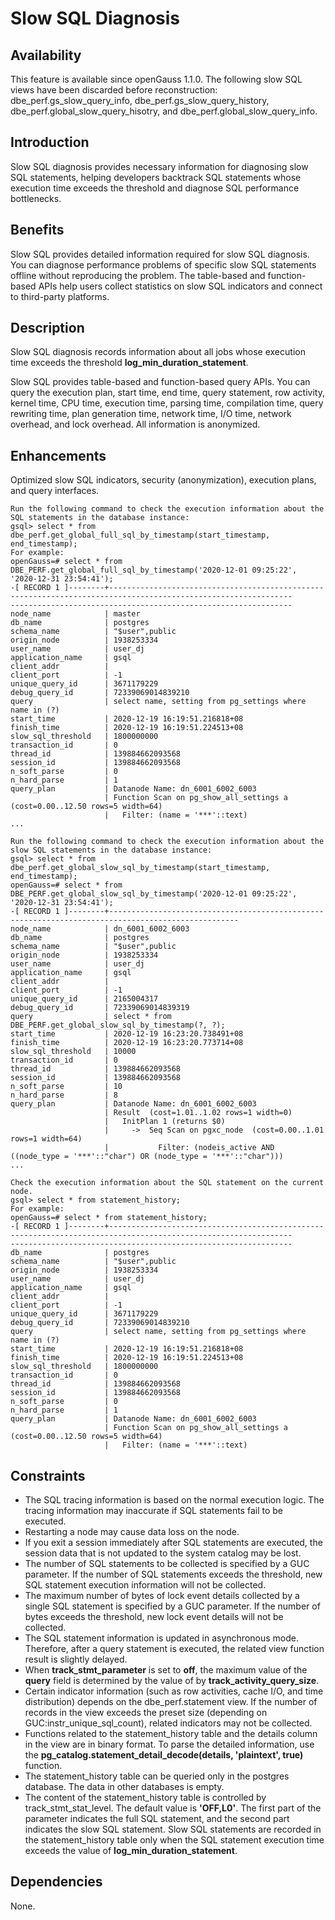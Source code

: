 # Slow SQL Diagnosis<a name="EN-US_TOPIC_0000001151995075"></a>

## Availability<a name="section147531742205517"></a>

This feature is available since openGauss 1.1.0. The following slow SQL views have been discarded before reconstruction: dbe\_perf.gs\_slow\_query\_info, dbe\_perf.gs\_slow\_query\_history, dbe\_perf.global\_slow\_query\_hisotry, and dbe\_perf.global\_slow\_query\_info.

## Introduction<a name="section134931562564"></a>

Slow SQL diagnosis provides necessary information for diagnosing slow SQL statements, helping developers backtrack SQL statements whose execution time exceeds the threshold and diagnose SQL performance bottlenecks.

## Benefits<a name="section1407614175619"></a>

Slow SQL provides detailed information required for slow SQL diagnosis. You can diagnose performance problems of specific slow SQL statements offline without reproducing the problem. The table-based and function-based APIs help users collect statistics on slow SQL indicators and connect to third-party platforms.

## Description<a name="section8993113125610"></a>

Slow SQL diagnosis records information about all jobs whose execution time exceeds the threshold  **log\_min\_duration\_statement**.

Slow SQL provides table-based and function-based query APIs. You can query the execution plan, start time, end time, query statement, row activity, kernel time, CPU time, execution time, parsing time, compilation time, query rewriting time, plan generation time, network time, I/O time, network overhead, and lock overhead. All information is anonymized.

## Enhancements<a name="section1548515520568"></a>

Optimized slow SQL indicators, security \(anonymization\), execution plans, and query interfaces.

```
Run the following command to check the execution information about the SQL statements in the database instance:
gsql> select * from dbe_perf.get_global_full_sql_by_timestamp(start_timestamp, end_timestamp); 
For example:
openGauss=# select * from DBE_PERF.get_global_full_sql_by_timestamp('2020-12-01 09:25:22', '2020-12-31 23:54:41');
-[ RECORD 1 ]--------+---------------------------------------------------------------------------------------------------------------
---------------------------------------------------------------
node_name            | master
db_name              | postgres
schema_name          | "$user",public
origin_node          | 1938253334
user_name            | user_dj
application_name     | gsql
client_addr          |
client_port          | -1
unique_query_id      | 3671179229
debug_query_id       | 72339069014839210
query                | select name, setting from pg_settings where name in (?)
start_time           | 2020-12-19 16:19:51.216818+08
finish_time          | 2020-12-19 16:19:51.224513+08
slow_sql_threshold   | 1800000000
transaction_id       | 0
thread_id            | 139884662093568
session_id           | 139884662093568
n_soft_parse         | 0
n_hard_parse         | 1
query_plan           | Datanode Name: dn_6001_6002_6003
                     | Function Scan on pg_show_all_settings a  (cost=0.00..12.50 rows=5 width=64)
                     |   Filter: (name = '***'::text)
...

Run the following command to check the execution information about the slow SQL statements in the database instance:
gsql> select * from dbe_perf.get_global_slow_sql_by_timestamp(start_timestamp, end_timestamp);
openGauss=# select * from DBE_PERF.get_global_slow_sql_by_timestamp('2020-12-01 09:25:22', '2020-12-31 23:54:41');
-[ RECORD 1 ]--------+---------------------------------------------------------------------------------------------------
node_name            | dn_6001_6002_6003
db_name              | postgres
schema_name          | "$user",public
origin_node          | 1938253334
user_name            | user_dj
application_name     | gsql
client_addr          |
client_port          | -1
unique_query_id      | 2165004317
debug_query_id       | 72339069014839319
query                | select * from DBE_PERF.get_global_slow_sql_by_timestamp(?, ?);
start_time           | 2020-12-19 16:23:20.738491+08
finish_time          | 2020-12-19 16:23:20.773714+08
slow_sql_threshold   | 10000
transaction_id       | 0
thread_id            | 139884662093568
session_id           | 139884662093568
n_soft_parse         | 10
n_hard_parse         | 8
query_plan           | Datanode Name: dn_6001_6002_6003
                     | Result  (cost=1.01..1.02 rows=1 width=0)
                     |   InitPlan 1 (returns $0)
                     |     ->  Seq Scan on pgxc_node  (cost=0.00..1.01 rows=1 width=64)
                     |           Filter: (nodeis_active AND ((node_type = '***'::"char") OR (node_type = '***'::"char")))
...

Check the execution information about the SQL statement on the current node.
gsql> select * from statement_history;
For example:
openGauss=# select * from statement_history;
-[ RECORD 1 ]--------+---------------------------------------------------------------------------------------------------------------
---------------------------------------------------------------
db_name              | postgres
schema_name          | "$user",public
origin_node          | 1938253334
user_name            | user_dj
application_name     | gsql
client_addr          |
client_port          | -1
unique_query_id      | 3671179229
debug_query_id       | 72339069014839210
query                | select name, setting from pg_settings where name in (?)
start_time           | 2020-12-19 16:19:51.216818+08
finish_time          | 2020-12-19 16:19:51.224513+08
slow_sql_threshold   | 1800000000
transaction_id       | 0
thread_id            | 139884662093568
session_id           | 139884662093568
n_soft_parse         | 0
n_hard_parse         | 1
query_plan           | Datanode Name: dn_6001_6002_6003
                     | Function Scan on pg_show_all_settings a  (cost=0.00..12.50 rows=5 width=64)
                     |   Filter: (name = '***'::text)
```

## Constraints<a name="section1956417145819"></a>

-   The SQL tracing information is based on the normal execution logic. The tracing information may inaccurate if SQL statements fail to be executed.
-   Restarting a node may cause data loss on the node.
-   If you exit a session immediately after SQL statements are executed, the session data that is not updated to the system catalog may be lost.
-   The number of SQL statements to be collected is specified by a GUC parameter. If the number of SQL statements exceeds the threshold, new SQL statement execution information will not be collected.
-   The maximum number of bytes of lock event details collected by a single SQL statement is specified by a GUC parameter. If the number of bytes exceeds the threshold, new lock event details will not be collected.
-   The SQL statement information is updated in asynchronous mode. Therefore, after a query statement is executed, the related view function result is slightly delayed.
-   When **track\_stmt\_parameter** is set to **off**, the maximum value of the **query** field is determined by the value of by **track\_activity\_query\_size**.
-   Certain indicator information \(such as row activities, cache I/O, and time distribution\) depends on the dbe\_perf.statement view. If the number of records in the view exceeds the preset size \(depending on GUC:instr\_unique\_sql\_count\), related indicators may not be collected.
-   Functions related to the statement\_history table and the details column in the view are in binary format. To parse the detailed information, use the  **pg\_catalog.statement\_detail\_decode\(details, 'plaintext', true\)**  function.
-   The statement\_history table can be queried only in the postgres database. The data in other databases is empty.
-   The content of the statement\_history table is controlled by track\_stmt\_stat\_level. The default value is  **'OFF,L0'**. The first part of the parameter indicates the full SQL statement, and the second part indicates the slow SQL statement. Slow SQL statements are recorded in the statement\_history table only when the SQL statement execution time exceeds the value of  **log\_min\_duration\_statement**.

## Dependencies<a name="section15876411599"></a>

None.
